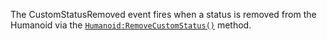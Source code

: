 The CustomStatusRemoved event fires when a status is removed from the
Humanoid via the [`Humanoid:RemoveCustomStatus()`](https://create.roblox.com/docs/reference/engine/classes/Humanoid#RemoveCustomStatus) method.